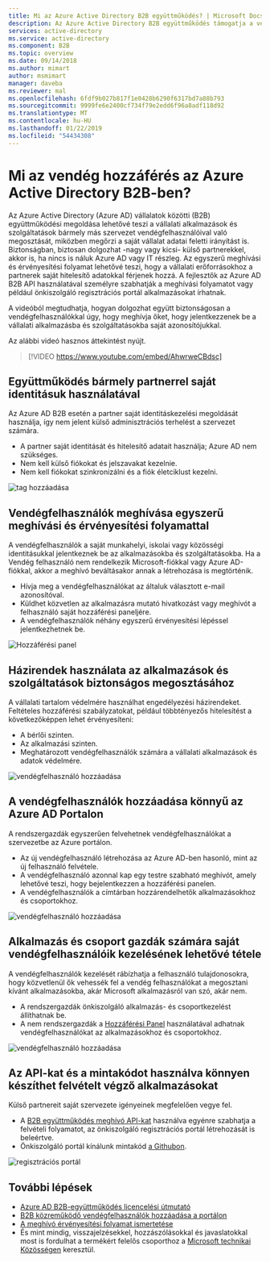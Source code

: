```yaml
---
title: Mi az Azure Active Directory B2B együttműködés? | Microsoft Docs
description: Az Azure Active Directory B2B együttműködés támogatja a vendég hozzáférést, így biztonságosan megoszthat erőforrásokat és együttműködhet külső partnerekkel.
services: active-directory
ms.service: active-directory
ms.component: B2B
ms.topic: overview
ms.date: 09/14/2018
ms.author: mimart
author: msmimart
manager: daveba
ms.reviewer: mal
ms.openlocfilehash: 6fdf9b027b817f1e0428b6290f6317bd7a88b793
ms.sourcegitcommit: 9999fe6e2400cf734f79e2edd6f96a8adf118d92
ms.translationtype: MT
ms.contentlocale: hu-HU
ms.lasthandoff: 01/22/2019
ms.locfileid: "54434308"
---
```

# <a name="what-is-guest-user-access-in-azure-active-directory-b2b"></a>Mi az vendég hozzáférés az Azure Active Directory B2B-ben?

Az Azure Active Directory (Azure AD) vállalatok közötti (B2B) együttműködési megoldása lehetővé teszi a vállalati alkalmazások és szolgáltatások bármely más szervezet vendégfelhasználóival való megosztását, miközben megőrzi a saját vállalat adatai feletti irányítást is. Biztonságban, biztosan dolgozhat -nagy vagy kicsi- külső partnerekkel, akkor is, ha nincs is náluk Azure AD vagy IT részleg. Az egyszerű meghívási és érvényesítési folyamat lehetővé teszi, hogy a vállalati erőforrásokhoz a partnerek saját hitelesítő adatokkal férjenek hozzá. A fejlesztők az Azure AD B2B API használatával személyre szabhatják a meghívási folyamatot vagy például önkiszolgáló regisztrációs portál alkalmazásokat írhatnak.

A videóból megtudhatja, hogyan dolgozhat együtt biztonságosan a vendégfelhasználókkal úgy, hogy meghívja őket, hogy jelentkezzenek be a vállalati alkalmazásba és szolgáltatásokba saját azonosítójukkal.

Az alábbi videó hasznos áttekintést nyújt.

>[!VIDEO https://www.youtube.com/embed/AhwrweCBdsc]

## <a name="collaborate-with-any-partner-using-their-identities"></a>Együttműködés bármely partnerrel saját identitásuk használatával
Az Azure AD B2B esetén a partner saját identitáskezelési megoldását használja, így nem jelent külső adminisztrációs terhelést a szervezet számára. 
- A partner saját identitását és hitelesítő adatait használja; Azure AD nem szükséges. 
- Nem kell külső fiókokat és jelszavakat kezelnie. 
- Nem kell fiókokat szinkronizálni és a fiók életciklust kezelni.  

![tag hozzáadása](media/what-is-b2b/add-member.png)

## <a name="invite-guest-users-with-a-simple-invitation-and-redemption-process"></a>Vendégfelhasználók meghívása egyszerű meghívási és érvényesítési folyamattal
A vendégfelhasználók a saját munkahelyi, iskolai vagy közösségi identitásukkal jelentkeznek be az alkalmazásokba és szolgáltatásokba. Ha a Vendég felhasználó nem rendelkezik Microsoft-fiókkal vagy Azure AD-fiókkal, akkor a meghívó beváltásakor annak a létrehozása is megtörténik. 
- Hívja meg a vendégfelhasználókat az általuk választott e-mail azonosítóval.
- Küldhet közvetlen az alkalmazásra mutató hivatkozást vagy meghívót a felhasználó saját hozzáférési paneljére. 
- A vendégfelhasználók néhány egyszerű érvényesítési lépéssel jelentkezhetnek be.

![Hozzáférési panel](media/what-is-b2b/consentscreen.png)

## <a name="use-policies-to-securely-share-your-apps-and-services"></a>Házirendek használata az alkalmazások és szolgáltatások biztonságos megosztásához
A vállalati tartalom védelmére használhat engedélyezési házirendeket. Feltételes hozzáférési szabályzatokat, például többtényezős hitelesítést a következőképpen lehet érvényesíteni:
- A bérlői szinten.
- Az alkalmazási szinten.
- Meghatározott vendégfelhasználók számára a vállalati alkalmazások és adatok védelmére.

![vendégfelhasználó hozzáadása](media/what-is-b2b/tutorial-mfa-policy-2.png)


## <a name="easily-add-guest-users-in-the-azure-ad-portal"></a>A vendégfelhasználók hozzáadása könnyű az Azure AD Portalon

A rendszergazdák egyszerűen felvehetnek vendégfelhasználókat a szervezetbe az Azure portálon.
- Az új vendégfelhasználó létrehozása az Azure AD-ben hasonló, mint az új felhasználó felvétele.
- A vendégfelhasználó azonnal kap egy testre szabható meghívót, amely lehetővé teszi, hogy bejelentkezzen a hozzáférési panelen.
- A vendégfelhasználók a címtárban hozzárendelhetők alkalmazásokhoz és csoportokhoz.  

![vendégfelhasználó hozzáadása](media/what-is-b2b/adding-b2b-users-admin.png)

## <a name="let-application-and-group-owners-manage-their-own-guest-users"></a>Alkalmazás és csoport gazdák számára saját vendégfelhasználóik kezelésének lehetővé tétele

A vendégfelhasználók kezelését rábízhatja a felhasználó tulajdonosokra, hogy közvetlenül ők vehessék fel a vendég felhasználókat a megosztani kívánt alkalmazásokba, akár Microsoft alkalmazásról van szó, akár nem. 
 - A rendszergazdák önkiszolgáló alkalmazás- és csoportkezelést állíthatnak be.
 - A nem rendszergazdák a [Hozzáférési Panel](https://myapps.microsoft.com) használatával adhatnak vendégfelhasználókat az alkalmazásokhoz és csoportokhoz.

![vendégfelhasználó hozzáadása](media/what-is-b2b/access-panel-manage-app.png)

## <a name="use-apis-and-sample-code-to-easily-build-applications-to-onboard"></a>Az API-kat és a mintakódot használva könnyen készíthet felvételt végző alkalmazásokat

Külső partnereit saját szervezete igényeinek megfelelően vegye fel.
- A [B2B együttműködés meghívó API-kat](https://developer.microsoft.com/graph/docs/api-reference/v1.0/resources/invitation) használva egyénre szabhatja a felvételi folyamatot, az önkiszolgáló regisztrációs portál létrehozását is beleértve. 
- Önkiszolgáló portál kínálunk mintakód [a Githubon](https://github.com/Azure/active-directory-dotnet-graphapi-b2bportal-web).

![regisztrációs portál](media/what-is-b2b/sign-up-portal.png)

## <a name="next-steps"></a>További lépések

- [Azure AD B2B-együttműködés licencelési útmutató](licensing-guidance.md)
- [B2B közreműködő vendégfelhasználók hozzáadása a portálon](add-users-administrator.md)
- [A meghívó érvényesítési folyamat ismertetése](redemption-experience.md)
- És mint mindig, visszajelzésekkel, hozzászólásokkal és javaslatokkal most is fordulhat a termékért felelős csoporthoz a [Microsoft technikai Közösségen](https://techcommunity.microsoft.com/t5/Azure-Active-Directory-B2B/bd-p/AzureAD_B2b) keresztül.
